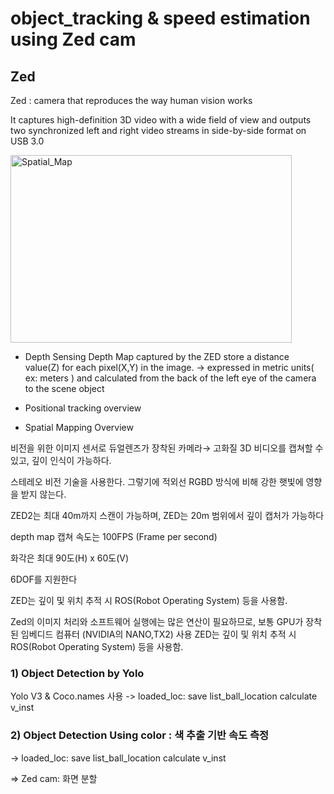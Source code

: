 # object_tracking & speed estimation using Zed cam

Zed
-------------
Zed : camera that reproduces the way human vision works

It captures high-definition 3D video with a wide field of view and outputs two synchronized left and right video streams in side-by-side format on USB 3.0

<img src="https://cdn.stereolabs.com/assets/video/basket-boxes.mp4" width="450px" height="300px" title="px(픽셀) 크기 설정" alt="Spatial_Map"></img><br/>
- Depth Sensing
Depth Map captured by the ZED store a distance value(Z) for each pixel(X,Y) in the image. → expressed in metric units( ex: meters ) and calculated from the back of the left eye of the camera to the scene object

- Positional tracking overview
- Spatial Mapping Overview

비전을 위한 이미지 센서로 듀얼렌즈가 장착된 카메라→ 고화질 3D 비디오를 캡쳐할 수 있고, 깊이 인식이 가능하다.

스테레오 비전 기술을 사용한다. 그렇기에 적외선 RGBD 방식에 비해 강한 햇빛에 영향을 받지 않는다.

ZED2는 최대 40m까지 스캔이 가능하며, ZED는 20m 범위에서 깊이 캡처가 가능하다

depth map 캡쳐 속도는 100FPS (Frame per second)

화각은 최대 90도(H) x 60도(V)

6DOF를 지원한다

ZED는 깊이 및 위치 추적 시 ROS(Robot Operating System) 등을 사용함.

Zed의 이미지 처리와 소프트웨어 실행에는 많은 연산이 필요하므로, 보통 GPU가 장착된 임베디드 컴퓨터 (NVIDIA의 NANO,TX2) 사용
ZED는 깊이 및 위치 추적 시 ROS(Robot Operating System) 등을 사용함.

### 1) Object Detection by Yolo

Yolo V3 & Coco.names 사용
-> loaded_loc: save list_ball_location
calculate v_inst

### 2) Object Detection Using color : 색 추출 기반 속도 측정

-> loaded_loc: save list_ball_location 
calculate v_inst

=> Zed cam: 화면 분할
